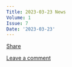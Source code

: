 ```yaml
---
Title: 2023-03-23 News
Volume: 1
Issue: 7
Date: '2023-03-23'
---
```

[Share](https://johto.substack.com/p/vol1-7?utm_source=substack&utm_medium=email&utm_content=share&action=share)

[Leave a comment](https://johto.substack.com/p/vol1-7/comments)